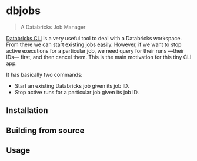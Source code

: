 # dbjobs

> A Databricks Job Manager

[Databricks CLI](https://docs.databricks.com/dev-tools/cli/jobs-cli.html) is a very useful tool to deal with a Databricks workspace. From there we can start existing jobs [easily](https://docs.databricks.com/dev-tools/cli/jobs-cli.html#run-a-job). However, if we want to stop active executions for a particular job, we need query for their runs —their IDs— first, and then cancel them. This is the main motivation for this tiny CLI app.

It has basically two commands:
- Start an existing Databricks job given its job ID.
- Stop active runs for a particular job given its job ID.

## Installation



## Building from source



## Usage


